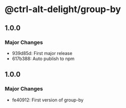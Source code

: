 # @ctrl-alt-delight/group-by

## 1.0.0

### Major Changes

- 939d85d: First major release
- 617b388: Auto publish to npm

## 1.0.0

### Major Changes

- fe40912: First version of group-by
